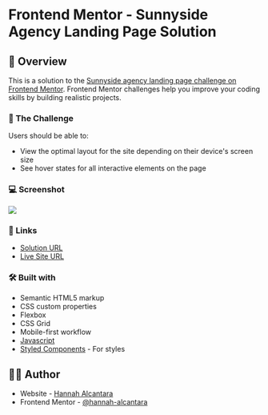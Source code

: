 # Frontend Mentor - Sunnyside Agency Landing Page Solution

## 📄 Overview

This is a solution to the [Sunnyside agency landing page challenge on Frontend Mentor](https://www.frontendmentor.io/challenges/sunnyside-agency-landing-page-7yVs3B6ef). Frontend Mentor challenges help you improve your coding skills by building realistic projects.

### 🎯 The Challenge

Users should be able to:

- View the optimal layout for the site depending on their device's screen size
- See hover states for all interactive elements on the page

### 💻 Screenshot

![](./screenshot.jpg)

### 🔗 Links

- [Solution URL](https://github.com/hannah-alcantara/fm-sunnyside-agency-landing-page)
- [Live Site URL](https://your-live-site-url.com)

### 🛠️ Built with

- Semantic HTML5 markup
- CSS custom properties
- Flexbox
- CSS Grid
- Mobile-first workflow
- [Javascript](https://www.javascript.com/)
- [Styled Components](https://styled-components.com/) - For styles

## 👩‍💻 Author

- Website - [Hannah Alcantara](#)
- Frontend Mentor - [@hannah-alcantara](https://www.frontendmentor.io/profile/hannah-alcantara)
